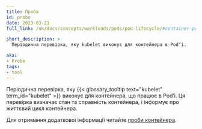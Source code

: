 ```yaml
---
title: Проба
id: probe
date: 2023-03-21
full_link: /uk/docs/concepts/workloads/pods/pod-lifecycle/#container-probes

short_description: >
  Періодична перевірка, яку kubelet виконує для контейнера в Podʼі.

aka:
- Probe
tags:
- tool
---
```


Періодична перевірка, яку {{< glossary_tooltip text="kubelet" term_id="kubelet" >}} виконує для контейнера, що працює в Podʼі. Ця перевірка визначає стан та справність контейнера, і інформує про життєвий цикл контейнера.

<!--more-->

Для отримання додаткової інформації читайте [проби контейнера](/uk/docs/concepts/workloads/pods/pod-lifecycle/#container-probes).
